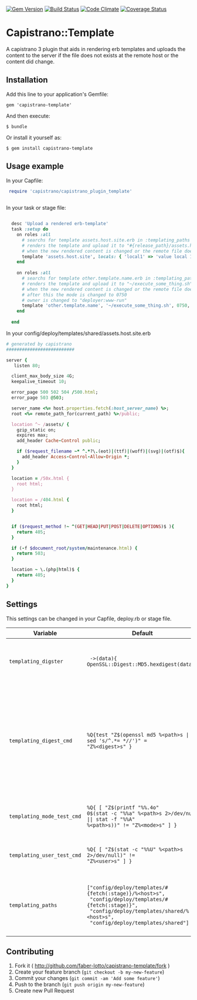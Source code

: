 [![Gem Version](https://badge.fury.io/rb/capistrano-template.svg)](http://badge.fury.io/rb/capistrano-template)
[![Build Status](https://travis-ci.org/faber-lotto/capistrano-template.svg?branch=master)](https://travis-ci.org/faber-lotto/capistrano-template)
[![Code Climate](https://codeclimate.com/github/faber-lotto/capistrano-template.png)](https://codeclimate.com/github/faber-lotto/capistrano-template)
[![Coverage Status](https://coveralls.io/repos/faber-lotto/capistrano-template/badge.png?branch=master)](https://coveralls.io/r/faber-lotto/capistrano-template?branch=master)

# Capistrano::Template 

A capistrano 3 plugin that aids in rendering erb templates and
uploads the content to the server if the file does not exists at
the remote host or the content did change. 

## Installation

Add this line to your application's Gemfile:

    gem 'capistrano-template'

And then execute:

    $ bundle

Or install it yourself as:

    $ gem install capistrano-template

## Usage example

In your Capfile:

```ruby
 require 'capistrano/capistrano_plugin_template'
 
 ```
 
 In your task or stage file:
 
 ```ruby
 
   desc 'Upload a rendered erb-template'
   task :setup do     
     on roles :all
       # searchs for template assets.host.site.erb in :templating_paths
       # renders the template and upload it to "#{release_path}/assets.host.site" on all hosts
       # when the new rendered content is changed or the remote file does not exists
       template 'assets.host.site', locals: { 'local1' => 'value local 1'}
     end
     
     on roles :all       
       # searchs for template other.template.name.erb in :templating_paths
       # renders the template and upload it to "~/execute_some_thing.sh" on all hosts
       # when the new rendered content is changed or the remote file does not exists
       # after this the mode is changed to 0750
       # owner is changed to "deployer:www-run"
       template 'other.template.name', '~/execute_some_thing.sh', 0750, 'deployer', 'www-run' ,locals: { 'local1' => 'value local 1'}
     end
          
   end
 
 ```
 
 In your config/deploy/templates/shared/assets.host.site.erb
 
 ```ruby
 # generated by capistrano
 ##########################
 
 server {
    listen 80;
 
   client_max_body_size 4G;
   keepalive_timeout 10;
 
   error_page 500 502 504 /500.html;
   error_page 503 @503;
 
   server_name <%= host.properties.fetch(:host_server_name) %>;
   root <%= remote_path_for(current_path) %>/public;
 
   location ^~ /assets/ {
     gzip_static on;
     expires max;
     add_header Cache-Control public;
 
     if ($request_filename ~* ^.*?\.(eot)|(ttf)|(woff)|(svg)|(otf)$){
       add_header Access-Control-Allow-Origin *;
     }
   }
 
   location = /50x.html {
     root html;
   }
 
   location = /404.html {
     root html;
   }
 
 
   if ($request_method !~ ^(GET|HEAD|PUT|POST|DELETE|OPTIONS)$ ){
     return 405;
   }
 
   if (-f $document_root/system/maintenance.html) {
     return 503;
   }
 
   location ~ \.(php|html)$ {
     return 405;
   }
 }
 
 
 ```

## Settings

This settings can be changed in your Capfile, deploy.rb or stage file.

| Variable              | Default                               | Description                           |
|-----------------------|---------------------------------------|---------------------------------------|
|`templating_digster`   | <code> -&gt;(data){ OpenSSL::Digest::MD5.hexdigest(data)} </code> | Checksum algorythmous for rendered template to check for remote diffs |
|`templating_digest_cmd`| <code>%Q{test "Z$(openssl md5 %&lt;path&gt;s &#124; sed 's/^.*= *//')" = "Z%&lt;digest&gt;s" }</code> | Remote command to validate a digest. Format placeholders path is replaces by full `path` to the remote file and `digest` with the digest calculated in capistrano. |
|`templating_mode_test_cmd` | <code>%Q{ &#91; "Z$(printf "%%.4o" 0$(stat -c "%%a" %&lt;path&gt;s 2&gt;/dev/null &#124;&#124;  stat -f "%%A" %&lt;path&gt;s))" != "Z%&lt;mode&gt;s" &#93; }</code> | Test command to check the remote file permissions. |
|`templating_user_test_cmd` | <code>%Q{ &#91; "Z$(stat -c "%%U" %&lt;path&gt;s 2&gt;/dev/null)" != "Z%&lt;user&gt;s" &#93; }</code> | Test command to check the remote file permissions. |
| `templating_paths` | <code>&#91;"config/deploy/templates/#{fetch(:stage)}/%&lt;host&gt;s",</code> <br> <code> "config/deploy/templates/#{fetch(:stage)}",</code> <br> <code> "config/deploy/templates/shared/%&lt;host&gt;s",</code> <br> <code> "config/deploy/templates/shared"&#93;</code>| Folder to look for a template to render. `<host>` is replaced by the actual host. |


## Contributing

1. Fork it ( http://github.com/faber-lotto/capistrano-template/fork )
2. Create your feature branch (`git checkout -b my-new-feature`)
3. Commit your changes (`git commit -am 'Add some feature'`)
4. Push to the branch (`git push origin my-new-feature`)
5. Create new Pull Request
